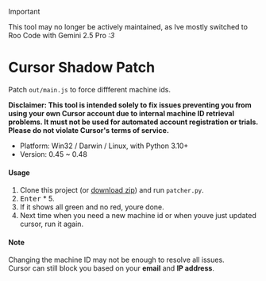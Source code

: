 > [!IMPORTANT]  
> This tool may no longer be actively maintained, as Ive mostly switched to Roo Code with Gemini 2.5 Pro _:3_

# Cursor Shadow Patch

Patch `out/main.js` to force diffferent machine ids.

**Disclaimer: This tool is intended solely to fix issues preventing you from using your own Cursor account due to internal machine ID retrieval problems. It must not be used for automated account registration or trials. Please do not violate Cursor's terms of service.**

- Platform: Win32 / Darwin / Linux, with Python 3.10+
- Version: 0.45 ~ 0.48

#### Usage

1. Clone this project (or [download zip](https://github.com/zetaloop/cursor-shadow-patch/archive/refs/heads/main.zip)) and run `patcher.py`.
2. <kbd>Enter</kbd> * 5.
3. If it shows all green and no red, youre done.
4. Next time when you need a new machine id or when youve just updated cursor, run it again.

#### Note

Changing the machine ID may not be enough to resolve all issues.<br>
Cursor can still block you based on your **email** and **IP address**.
